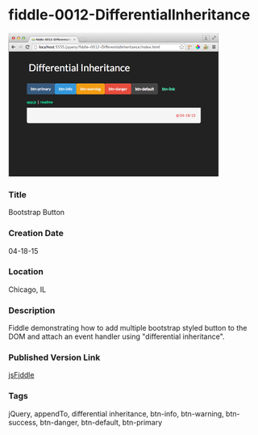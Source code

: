 fiddle-0012-DifferentialInheritance
======

![Screenshot](screenshot.png)


### Title

Bootstrap Button


### Creation Date

04-18-15


### Location

Chicago, IL


### Description

Fiddle demonstrating how to add multiple bootstrap styled button to the DOM and attach an event handler using "differential inheritance".


### Published Version Link

[jsFiddle](http://jsfiddle.net/bradyhouse/c0kct0rd/)

### Tags

jQuery, appendTo, differential inheritance, btn-info, btn-warning, btn-success, btn-danger, btn-default, btn-primary
